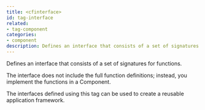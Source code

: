 ```yaml
---
title: <cfinterface>
id: tag-interface
related:
- tag-component
categories:
- component
description: Defines an interface that consists of a set of signatures for functions.
---
```


Defines an interface that consists of a set of signatures for functions.

The interface does not include the full function definitions; instead, you implement the functions in a Component.

The interfaces defined using this tag can be used to create a reusable application framework.

